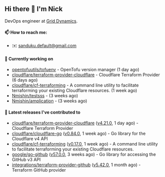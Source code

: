 ## Hi there 👋 I'm Nick

DevOps engineer at [Grid Dynamics](https://www.griddynamics.com/).

#### 📫 How to reach me:

- ✉️ sanduku.default@gmail.com

#### 👷 Currently working on


- [opentofuutils/tofuenv](https://github.com/opentofuutils/tofuenv) - OpenTofu version manager (1 day ago)
- [cloudflare/terraform-provider-cloudflare](https://github.com/cloudflare/terraform-provider-cloudflare) - Cloudflare Terraform Provider (6 days ago)
- [cloudflare/cf-terraforming](https://github.com/cloudflare/cf-terraforming) - A command line utility to facilitate terraforming your existing Cloudflare resources. (1 week ago)
- [Nmishin/testsss](https://github.com/Nmishin/testsss) -  (3 weeks ago)
- [Nmishin/amplication](https://github.com/Nmishin/amplication) -  (3 weeks ago)

#### 🔭 Latest releases I've contributed to

- [cloudflare/terraform-provider-cloudflare](https://github.com/cloudflare/terraform-provider-cloudflare) ([v4.21.0](https://github.com/cloudflare/terraform-provider-cloudflare/releases/tag/v4.21.0), 1 day ago) - Cloudflare Terraform Provider
- [cloudflare/cloudflare-go](https://github.com/cloudflare/cloudflare-go) ([v0.84.0](https://github.com/cloudflare/cloudflare-go/releases/tag/v0.84.0), 1 week ago) - Go library for the Cloudflare v4 API
- [cloudflare/cf-terraforming](https://github.com/cloudflare/cf-terraforming) ([v0.17.0](https://github.com/cloudflare/cf-terraforming/releases/tag/v0.17.0), 1 week ago) - A command line utility to facilitate terraforming your existing Cloudflare resources.
- [google/go-github](https://github.com/google/go-github) ([v57.0.0](https://github.com/google/go-github/releases/tag/v57.0.0), 3 weeks ago) - Go library for accessing the GitHub v3 API
- [integrations/terraform-provider-github](https://github.com/integrations/terraform-provider-github) ([v5.42.0](https://github.com/integrations/terraform-provider-github/releases/tag/v5.42.0), 1 month ago) - Terraform GitHub provider

